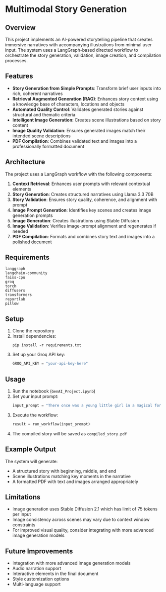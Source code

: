 # Multimodal Story Generation

## Overview

This project implements an AI-powered storytelling pipeline that creates immersive narratives with accompanying illustrations from minimal user input. The system uses a LangGraph-based directed workflow to orchestrate the story generation, validation, image creation, and compilation processes.

## Features

- **Story Generation from Simple Prompts**: Transform brief user inputs into rich, coherent narratives
- **Retrieval Augmented Generation (RAG)**: Enhances story context using a knowledge base of characters, locations and objects
- **Automated Quality Control**: Validates generated stories against structural and thematic criteria
- **Intelligent Image Generation**: Creates scene illustrations based on story content
- **Image Quality Validation**: Ensures generated images match their intended scene descriptions
- **PDF Compilation**: Combines validated text and images into a professionally formatted document

## Architecture

The project uses a LangGraph workflow with the following components:

1. **Context Retrieval**: Enhances user prompts with relevant contextual elements
2. **Story Generation**: Creates structured narratives using Llama 3.3 70B
3. **Story Validation**: Ensures story quality, coherence, and alignment with prompt
4. **Image Prompt Generation**: Identifies key scenes and creates image generation prompts
5. **Image Generation**: Creates illustrations using Stable Diffusion
6. **Image Validation**: Verifies image-prompt alignment and regenerates if needed 
7. **PDF Compilation**: Formats and combines story text and images into a polished document

## Requirements

```
langgraph
langchain-community
faiss-cpu
groq
torch
diffusers
transformers
reportlab
pillow
```

## Setup

1. Clone the repository
2. Install dependencies:
   ```
   pip install -r requirements.txt
   ```
3. Set up your Groq API key:
   ```python
   GROQ_API_KEY = "your-api-key-here"
   ```

## Usage

1. Run the notebook (`GenAI_Project.ipynb`)
2. Set your input prompt:
   ```python
   input_prompt = "There once was a young little girl in a magical forest. She came across a map"
   ```
3. Execute the workflow:
   ```python
   result = run_workflow(input_prompt)
   ```
4. The compiled story will be saved as `compiled_story.pdf`

## Example Output

The system will generate:
- A structured story with beginning, middle, and end
- Scene illustrations matching key moments in the narrative
- A formatted PDF with text and images arranged appropriately

## Limitations

- Image generation uses Stable Diffusion 2.1 which has limit of 75 tokens per input
- Image consistency across scenes may vary due to context window constraints
- For improved visual quality, consider integrating with more advanced image generation models

## Future Improvements

- Integration with more advanced image generation models
- Audio narration support
- Interactive elements in the final document
- Style customization options
- Multi-language support
